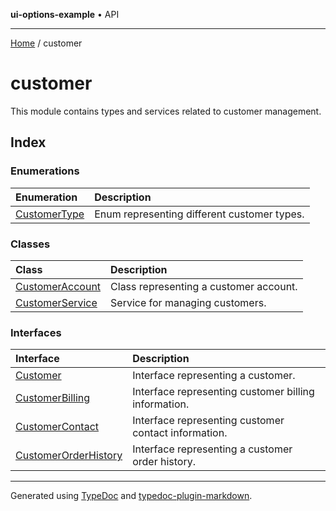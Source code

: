 **ui-options-example** • API

***

[Home](../README.md) / customer

# customer

This module contains types and services related to customer management.

## Index

### Enumerations

| Enumeration | Description |
| :------ | :------ |
| [CustomerType](enumerations/CustomerType.md) | Enum representing different customer types. |

### Classes

| Class | Description |
| :------ | :------ |
| [CustomerAccount](classes/CustomerAccount.md) | Class representing a customer account. |
| [CustomerService](classes/CustomerService.md) | Service for managing customers. |

### Interfaces

| Interface | Description |
| :------ | :------ |
| [Customer](interfaces/Customer.md) | Interface representing a customer. |
| [CustomerBilling](interfaces/CustomerBilling.md) | Interface representing customer billing information. |
| [CustomerContact](interfaces/CustomerContact.md) | Interface representing customer contact information. |
| [CustomerOrderHistory](interfaces/CustomerOrderHistory.md) | Interface representing a customer order history. |

***

Generated using [TypeDoc](https://typedoc.org) and [typedoc-plugin-markdown](https://typedoc-plugin-markdown.org).
